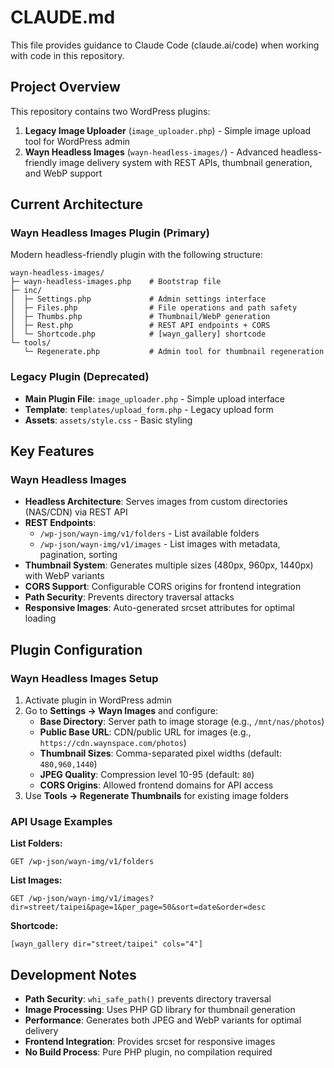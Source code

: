 # CLAUDE.md

This file provides guidance to Claude Code (claude.ai/code) when working with code in this repository.

## Project Overview

This repository contains two WordPress plugins:

1. **Legacy Image Uploader** (`image_uploader.php`) - Simple image upload tool for WordPress admin
2. **Wayn Headless Images** (`wayn-headless-images/`) - Advanced headless-friendly image delivery system with REST APIs, thumbnail generation, and WebP support

## Current Architecture

### Wayn Headless Images Plugin (Primary)
Modern headless-friendly plugin with the following structure:

```
wayn-headless-images/
├─ wayn-headless-images.php    # Bootstrap file
├─ inc/
│  ├─ Settings.php             # Admin settings interface
│  ├─ Files.php                # File operations and path safety
│  ├─ Thumbs.php               # Thumbnail/WebP generation
│  ├─ Rest.php                 # REST API endpoints + CORS
│  └─ Shortcode.php            # [wayn_gallery] shortcode
└─ tools/
   └─ Regenerate.php           # Admin tool for thumbnail regeneration
```

### Legacy Plugin (Deprecated)
- **Main Plugin File**: `image_uploader.php` - Simple upload interface
- **Template**: `templates/upload_form.php` - Legacy upload form
- **Assets**: `assets/style.css` - Basic styling

## Key Features

### Wayn Headless Images
- **Headless Architecture**: Serves images from custom directories (NAS/CDN) via REST API
- **REST Endpoints**: 
  - `/wp-json/wayn-img/v1/folders` - List available folders
  - `/wp-json/wayn-img/v1/images` - List images with metadata, pagination, sorting
- **Thumbnail System**: Generates multiple sizes (480px, 960px, 1440px) with WebP variants
- **CORS Support**: Configurable CORS origins for frontend integration
- **Path Security**: Prevents directory traversal attacks
- **Responsive Images**: Auto-generated srcset attributes for optimal loading

## Plugin Configuration

### Wayn Headless Images Setup
1. Activate plugin in WordPress admin
2. Go to **Settings → Wayn Images** and configure:
   - **Base Directory**: Server path to image storage (e.g., `/mnt/nas/photos`)
   - **Public Base URL**: CDN/public URL for images (e.g., `https://cdn.waynspace.com/photos`)
   - **Thumbnail Sizes**: Comma-separated pixel widths (default: `480,960,1440`)
   - **JPEG Quality**: Compression level 10-95 (default: `80`)
   - **CORS Origins**: Allowed frontend domains for API access
3. Use **Tools → Regenerate Thumbnails** for existing image folders

### API Usage Examples

**List Folders:**
```
GET /wp-json/wayn-img/v1/folders
```

**List Images:**
```
GET /wp-json/wayn-img/v1/images?dir=street/taipei&page=1&per_page=50&sort=date&order=desc
```

**Shortcode:**
```
[wayn_gallery dir="street/taipei" cols="4"]
```

## Development Notes

- **Path Security**: `whi_safe_path()` prevents directory traversal
- **Image Processing**: Uses PHP GD library for thumbnail generation
- **Performance**: Generates both JPEG and WebP variants for optimal delivery
- **Frontend Integration**: Provides srcset for responsive images
- **No Build Process**: Pure PHP plugin, no compilation required